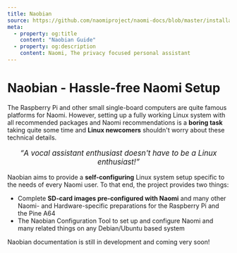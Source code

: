 ```yaml
---
title: Naobian
source: https://github.com/naomiproject/naomi-docs/blob/master/installation/naobian.md
meta:
  - property: og:title
    content: "Naobian Guide"
  - property: og:description
    content: Naomi, The privacy focused personal assistant
---
```


# Naobian - Hassle-free Naomi Setup

The Raspberry Pi and other small single-board computers are quite famous platforms for Naomi.
However, setting up a fully working Linux system with all recommended packages and Naomi recommendations is a **boring task** taking quite some time and **Linux newcomers** shouldn't worry about these technical details.

<p style="text-align: center; font-size: 1.2em; font-style: italic;"><q>A vocal assistant enthusiast doesn't have to be a Linux enthusiast!</q></p>

Naobian aims to provide a **self-configuring** Linux system setup specific to the needs of every Naomi user.
To that end, the project provides two things:

* Complete **SD-card images pre-configured with Naomi** and many other Naomi- and Hardware-specific preparations for the Raspberry Pi and the Pine A64
* The Naobian Configuration Tool to set up and configure Naomi and many related things on any Debian/Ubuntu based system

Naobian documentation is still in development and coming very soon!

<DocPreviousVersions/>
<EditPageLink/>
